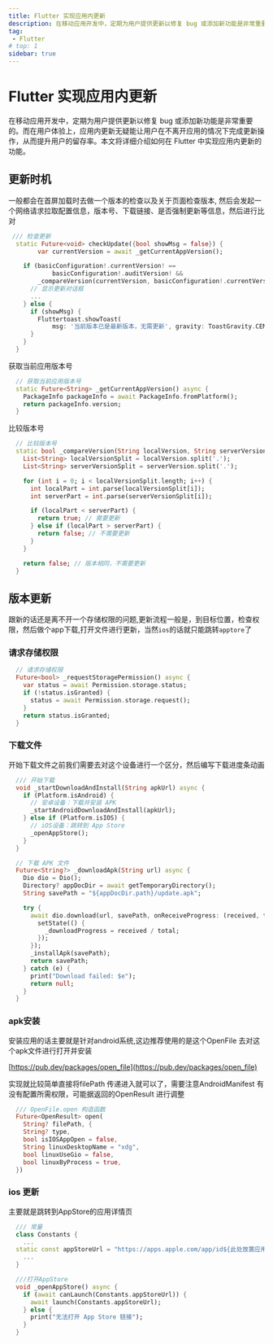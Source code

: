 ```yaml
---
title: Flutter 实现应用内更新
description: 在移动应用开发中，定期为用户提供更新以修复 bug 或添加新功能是非常重要的。而在用户体验上，应用内更新无疑能让用户在不离开应用的情况下完成更新操作，从而提升用户的留存率。本文将详细介绍如何在 Flutter 中实现应用内更新的功能。
tag:
 - Flutter
# top: 1
sidebar: true
---
```


# Flutter 实现应用内更新

在移动应用开发中，定期为用户提供更新以修复 bug 或添加新功能是非常重要的。而在用户体验上，应用内更新无疑能让用户在不离开应用的情况下完成更新操作，从而提升用户的留存率。本文将详细介绍如何在 Flutter 中实现应用内更新的功能。

## 更新时机

一般都会在首屏加载时去做一个版本的检查以及关于页面检查版本,
然后会发起一个网络请求拉取配置信息，版本号、下载链接、是否强制更新等信息，然后进行比对

```dart 
 /// 检查更新
  static Future<void> checkUpdate({bool showMsg = false}) {
        var currentVersion = await _getCurrentAppVersion();

    if (basicConfiguration!.currentVersion! ==
            basicConfiguration!.auditVersion! &&
        _compareVersion(currentVersion, basicConfiguration!.currentVersion!)) {
      // 显示更新对话框
      ...
    } else {
      if (showMsg) {
        Fluttertoast.showToast(
            msg: '当前版本已是最新版本，无需更新', gravity: ToastGravity.CENTER);
      }
    }
  }

```
获取当前应用版本号
```dart
  // 获取当前应用版本号
  static Future<String> _getCurrentAppVersion() async {
    PackageInfo packageInfo = await PackageInfo.fromPlatform();
    return packageInfo.version;
  }

```
比较版本号
```dart
  // 比较版本号
  static bool _compareVersion(String localVersion, String serverVersion) {
    List<String> localVersionSplit = localVersion.split('.');
    List<String> serverVersionSplit = serverVersion.split('.');

    for (int i = 0; i < localVersionSplit.length; i++) {
      int localPart = int.parse(localVersionSplit[i]);
      int serverPart = int.parse(serverVersionSplit[i]);

      if (localPart < serverPart) {
        return true; // 需要更新
      } else if (localPart > serverPart) {
        return false; // 不需要更新
      }
    }

    return false; // 版本相同，不需要更新
  }

```

## 版本更新

跟新的话还是离不开一个存储权限的问题,更新流程一般是，到目标位置，检查权限，然后做个app下载,打开文件进行更新，当然`ios`的话就只能跳转`apptore`了

### 请求存储权限
```dart
  // 请求存储权限
  Future<bool> _requestStoragePermission() async {
    var status = await Permission.storage.status;
    if (!status.isGranted) {
      status = await Permission.storage.request();
    }
    return status.isGranted;
  }
```

### 下载文件
开始下载文件之前我们需要去对这个设备进行一个区分，然后编写下载进度条动画

```dart
  /// 开始下载
  void _startDownloadAndInstall(String apkUrl) async {
    if (Platform.isAndroid) {
      // 安卓设备：下载并安装 APK
      _startAndroidDownloadAndInstall(apkUrl);
    } else if (Platform.isIOS) {
      // iOS设备：跳转到 App Store
      _openAppStore();
    }
  }

  // 下载 APK 文件
  Future<String?> _downloadApk(String url) async {
    Dio dio = Dio();
    Directory? appDocDir = await getTemporaryDirectory();
    String savePath = "${appDocDir.path}/update.apk";

    try {
      await dio.download(url, savePath, onReceiveProgress: (received, total) {
        setState(() {
          _downloadProgress = received / total;
        });
      });
      _installApk(savePath);
      return savePath;
    } catch (e) {
      print("Download failed: $e");
      return null;
    }
  }
```

### apk安装

安装应用的话主要就是针对android系统,这边推荐使用的是这个OpenFile 去对这个apk文件进行打开并安装

[https://pub.dev/packages/open_file](https://pub.dev/packages/open_file)

实现就比较简单直接将filePath 传递进入就可以了，需要注意AndroidManifest 有没有配置所需权限，可能据返回的OpenResult 进行调整

```dart
  /// OpenFile.open 构造函数
  Future<OpenResult> open(
    String? filePath, {
    String? type,
    bool isIOSAppOpen = false,
    String linuxDesktopName = "xdg",
    bool linuxUseGio = false,
    bool linuxByProcess = true,
  })

```

### ios 更新

主要就是跳转到AppStore的应用详情页

```dart
  /// 常量
  class Constants {
    ...
  static const appStoreUrl = "https://apps.apple.com/app/id${此处放置应用的id}";
    ...
  }

  ///打开AppStore
  void _openAppStore() async {
    if (await canLaunch(Constants.appStoreUrl)) {
      await launch(Constants.appStoreUrl);
    } else {
      print("无法打开 App Store 链接");
    }
  }
```


